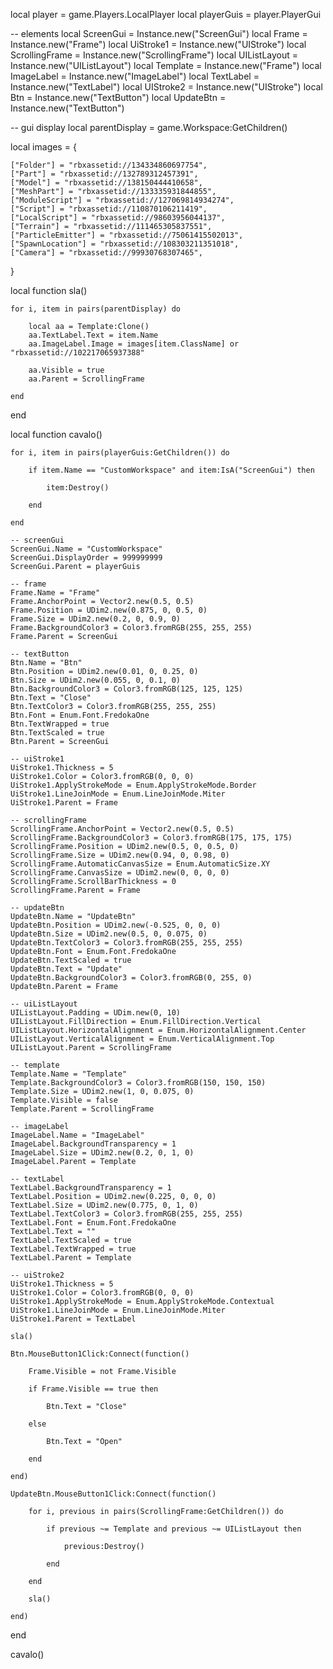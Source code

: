local player = game.Players.LocalPlayer
local playerGuis = player.PlayerGui

-- elements
local ScreenGui = Instance.new("ScreenGui")
local Frame = Instance.new("Frame")
local UiStroke1 = Instance.new("UIStroke")
local ScrollingFrame = Instance.new("ScrollingFrame")
local UIListLayout = Instance.new("UIListLayout")
local Template = Instance.new("Frame")
local ImageLabel = Instance.new("ImageLabel")
local TextLabel = Instance.new("TextLabel")
local UIStroke2 = Instance.new("UIStroke")
local Btn = Instance.new("TextButton")
local UpdateBtn = Instance.new("TextButton")

-- gui display
local parentDisplay = game.Workspace:GetChildren()

local images = {
	
	["Folder"] = "rbxassetid://134334860697754",
	["Part"] = "rbxassetid://132789312457391",
	["Model"] = "rbxassetid://138150444410658",
	["MeshPart"] = "rbxassetid://133335931844855",
	["ModuleScript"] = "rbxassetid://127069814934274",
	["Script"] = "rbxassetid://110870106211419",
	["LocalScript"] = "rbxassetid://98603956044137",
	["Terrain"] = "rbxassetid://111465305837551",
	["ParticleEmitter"] = "rbxassetid://75061415502013",
	["SpawnLocation"] = "rbxassetid://108303211351018",
	["Camera"] = "rbxassetid://99930768307465",

	
}

local function sla()
	
	for i, item in pairs(parentDisplay) do

		local aa = Template:Clone()
		aa.TextLabel.Text = item.Name
		aa.ImageLabel.Image = images[item.ClassName] or "rbxassetid://102217065937388"

		aa.Visible = true
		aa.Parent = ScrollingFrame

	end
	
end

local function cavalo()
	
	for i, item in pairs(playerGuis:GetChildren()) do
		
		if item.Name == "CustomWorkspace" and item:IsA("ScreenGui") then
			
			item:Destroy()
			
		end
		
	end

	-- screenGui
	ScreenGui.Name = "CustomWorkspace"
	ScreenGui.DisplayOrder = 999999999
	ScreenGui.Parent = playerGuis
	
	-- frame
	Frame.Name = "Frame"
	Frame.AnchorPoint = Vector2.new(0.5, 0.5)
	Frame.Position = UDim2.new(0.875, 0, 0.5, 0)
	Frame.Size = UDim2.new(0.2, 0, 0.9, 0)
	Frame.BackgroundColor3 = Color3.fromRGB(255, 255, 255)
	Frame.Parent = ScreenGui

	-- textButton
	Btn.Name = "Btn"
	Btn.Position = UDim2.new(0.01, 0, 0.25, 0)
	Btn.Size = UDim2.new(0.055, 0, 0.1, 0)
	Btn.BackgroundColor3 = Color3.fromRGB(125, 125, 125)
	Btn.Text = "Close"
	Btn.TextColor3 = Color3.fromRGB(255, 255, 255)
	Btn.Font = Enum.Font.FredokaOne
	Btn.TextWrapped = true
	Btn.TextScaled = true
	Btn.Parent = ScreenGui

	-- uiStroke1
	UiStroke1.Thickness = 5
	UiStroke1.Color = Color3.fromRGB(0, 0, 0)
	UiStroke1.ApplyStrokeMode = Enum.ApplyStrokeMode.Border
	UiStroke1.LineJoinMode = Enum.LineJoinMode.Miter
	UiStroke1.Parent = Frame
	
	-- scrollingFrame
	ScrollingFrame.AnchorPoint = Vector2.new(0.5, 0.5)
	ScrollingFrame.BackgroundColor3 = Color3.fromRGB(175, 175, 175)
	ScrollingFrame.Position = UDim2.new(0.5, 0, 0.5, 0)
	ScrollingFrame.Size = UDim2.new(0.94, 0, 0.98, 0)
	ScrollingFrame.AutomaticCanvasSize = Enum.AutomaticSize.XY
	ScrollingFrame.CanvasSize = UDim2.new(0, 0, 0, 0)
	ScrollingFrame.ScrollBarThickness = 0
	ScrollingFrame.Parent = Frame
	
	-- updateBtn
	UpdateBtn.Name = "UpdateBtn"
	UpdateBtn.Position = UDim2.new(-0.525, 0, 0, 0)
	UpdateBtn.Size = UDim2.new(0.5, 0, 0.075, 0)
	UpdateBtn.TextColor3 = Color3.fromRGB(255, 255, 255)
	UpdateBtn.Font = Enum.Font.FredokaOne
	UpdateBtn.TextScaled = true
	UpdateBtn.Text = "Update"
	UpdateBtn.BackgroundColor3 = Color3.fromRGB(0, 255, 0)
	UpdateBtn.Parent = Frame
	
	-- uiListLayout
	UIListLayout.Padding = UDim.new(0, 10)
	UIListLayout.FillDirection = Enum.FillDirection.Vertical
	UIListLayout.HorizontalAlignment = Enum.HorizontalAlignment.Center
	UIListLayout.VerticalAlignment = Enum.VerticalAlignment.Top
	UIListLayout.Parent = ScrollingFrame
	
	-- template
	Template.Name = "Template"
	Template.BackgroundColor3 = Color3.fromRGB(150, 150, 150)
	Template.Size = UDim2.new(1, 0, 0.075, 0)
	Template.Visible = false
	Template.Parent = ScrollingFrame
	
	-- imageLabel
	ImageLabel.Name = "ImageLabel"
	ImageLabel.BackgroundTransparency = 1
	ImageLabel.Size = UDim2.new(0.2, 0, 1, 0)
	ImageLabel.Parent = Template
	
	-- textLabel
	TextLabel.BackgroundTransparency = 1
	TextLabel.Position = UDim2.new(0.225, 0, 0, 0)
	TextLabel.Size = UDim2.new(0.775, 0, 1, 0)
	TextLabel.TextColor3 = Color3.fromRGB(255, 255, 255)
	TextLabel.Font = Enum.Font.FredokaOne
	TextLabel.Text = ""
	TextLabel.TextScaled = true
	TextLabel.TextWrapped = true
	TextLabel.Parent = Template
	
	-- uiStroke2
	UiStroke1.Thickness = 5
	UiStroke1.Color = Color3.fromRGB(0, 0, 0)
	UiStroke1.ApplyStrokeMode = Enum.ApplyStrokeMode.Contextual
	UiStroke1.LineJoinMode = Enum.LineJoinMode.Miter
	UiStroke1.Parent = TextLabel
	
	sla()
	
	Btn.MouseButton1Click:Connect(function()
		
		Frame.Visible = not Frame.Visible
		
		if Frame.Visible == true then
			
			Btn.Text = "Close"
			
		else
			
			Btn.Text = "Open"
			
		end
		
	end)
	
	UpdateBtn.MouseButton1Click:Connect(function()
		
		for i, previous in pairs(ScrollingFrame:GetChildren()) do
			
			if previous ~= Template and previous ~= UIListLayout then
				
				previous:Destroy()
				
			end
			
		end
		
		sla()
		
	end)
	
end

cavalo()
